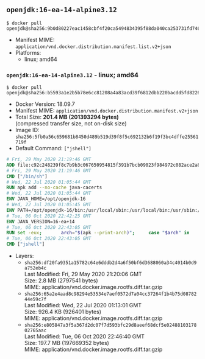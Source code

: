 ## `openjdk:16-ea-14-alpine3.12`

```console
$ docker pull openjdk@sha256:9b0d80227eac1458cbf4f20ca5494834395f88da040ca253731fd74686dc4a9f
```

-	Manifest MIME: `application/vnd.docker.distribution.manifest.list.v2+json`
-	Platforms:
	-	linux; amd64

### `openjdk:16-ea-14-alpine3.12` - linux; amd64

```console
$ docker pull openjdk@sha256:b5593a1e2b5b78e6cc81208a4a83acd39f6812dbb220bacdd5fd822602cd6abb
```

-	Docker Version: 18.09.7
-	Manifest MIME: `application/vnd.docker.distribution.manifest.v2+json`
-	Total Size: **201.4 MB (201393294 bytes)**  
	(compressed transfer size, not on-disk size)
-	Image ID: `sha256:5fb0a56c659681b8450d489b519d39f8f5c692132b6f19f3bc4dffe25561719f`
-	Default Command: `["jshell"]`

```dockerfile
# Fri, 29 May 2020 21:19:46 GMT
ADD file:c92c248239f8c7b9b3c067650954815f391b7bcb09023f984972c082ace2a8d0 in / 
# Fri, 29 May 2020 21:19:46 GMT
CMD ["/bin/sh"]
# Wed, 22 Jul 2020 01:05:44 GMT
RUN apk add --no-cache java-cacerts
# Wed, 22 Jul 2020 01:05:44 GMT
ENV JAVA_HOME=/opt/openjdk-16
# Wed, 22 Jul 2020 01:05:45 GMT
ENV PATH=/opt/openjdk-16/bin:/usr/local/sbin:/usr/local/bin:/usr/sbin:/usr/bin:/sbin:/bin
# Tue, 06 Oct 2020 22:42:25 GMT
ENV JAVA_VERSION=16-ea+14
# Tue, 06 Oct 2020 22:43:05 GMT
RUN set -eux; 		arch="$(apk --print-arch)"; 	case "$arch" in 		x86_64) 			downloadUrl=https://download.java.net/java/early_access/alpine/14/binaries/openjdk-16-ea+14_linux-x64-musl_bin.tar.gz; 			downloadSha256=6d6943f9c350ca20fd2892e024c363e538ab4a2c1aeaceeab4450a47cbaca54c; 			;; 		*) echo >&2 "error: unsupported architecture: '$arch'"; exit 1 ;; 	esac; 		wget -O openjdk.tgz "$downloadUrl"; 	echo "$downloadSha256 *openjdk.tgz" | sha256sum -c -; 		mkdir -p "$JAVA_HOME"; 	tar --extract 		--file openjdk.tgz 		--directory "$JAVA_HOME" 		--strip-components 1 		--no-same-owner 	; 	rm openjdk.tgz; 		rm -rf "$JAVA_HOME/lib/security/cacerts"; 	ln -sT /etc/ssl/certs/java/cacerts "$JAVA_HOME/lib/security/cacerts"; 		java -Xshare:dump; 		fileEncoding="$(echo 'System.out.println(System.getProperty("file.encoding"))' | jshell -s -)"; [ "$fileEncoding" = 'UTF-8' ]; rm -rf ~/.java; 	javac --version; 	java --version
# Tue, 06 Oct 2020 22:43:05 GMT
CMD ["jshell"]
```

-	Layers:
	-	`sha256:df20fa9351a15782c64e6dddb2d4a6f50bf6d3688060a34c4014b0d9a752eb4c`  
		Last Modified: Fri, 29 May 2020 21:20:06 GMT  
		Size: 2.8 MB (2797541 bytes)  
		MIME: application/vnd.docker.image.rootfs.diff.tar.gzip
	-	`sha256:65a2e4aad8c98294e53534e7aef0572d7a04cc37264f1b4b75d0878244e59c7f`  
		Last Modified: Wed, 22 Jul 2020 01:13:01 GMT  
		Size: 926.4 KB (926401 bytes)  
		MIME: application/vnd.docker.image.rootfs.diff.tar.gzip
	-	`sha256:e805847a3f5a367d2dc07f7d593bfc29d8aeef68dcf5e0248810317802765aac`  
		Last Modified: Tue, 06 Oct 2020 22:46:40 GMT  
		Size: 197.7 MB (197669352 bytes)  
		MIME: application/vnd.docker.image.rootfs.diff.tar.gzip
